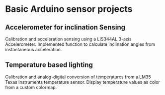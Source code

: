 
# Basic Arduino sensor projects


## Accelerometer for inclination Sensing

Calibration and acceleration sensing using a  LIS344AL 3-axis Accelerometer. 
Implemented function to calculate inclination angles from instantaneous acceleration.


## Temperature based lighting

Calibration and analog-digital conversion of temperatures from a LM35 Texas Instruments temperature sensor. 
Display temperature values as color from a custom colormap.  


